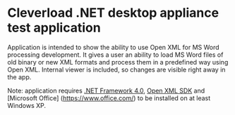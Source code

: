 # Cleverload .NET desktop appliance test application

Application is intended to show the ability to use Open XML for MS Word processing development. It gives a user an ability to load MS Word files of old binary or new XML formats and process them in a predefined way using Open XML. Internal viewer is included, so changes are visible right away in the app.

Note: application requires [.NET Framework 4.0](https://www.microsoft.com/en-US/download/details.aspx?id=17851), [Open XML SDK](https://www.microsoft.com/en-us/download/details.aspx?id=30425) and [Microsoft Office] (https://www.office.com/) to be installed on at least Windows XP.
